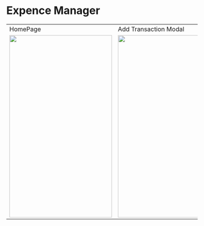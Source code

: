 # Expence Manager

<table>
  <tr>
    <td>HomePage</td>
     <td>Add Transaction Modal</td>
     <td>Transaction/Expences List</td>
  </tr>
  <tr>
    <td><img src="https://user-images.githubusercontent.com/66085432/116238711-5abdb780-a77f-11eb-82f6-a149eba6c50d.png" width=270 height=480></td>
    <td><img src="https://user-images.githubusercontent.com/66085432/116238716-5c877b00-a77f-11eb-810a-737975f768ac.png" width=270 height=480></td>
    <td><img src="https://user-images.githubusercontent.com/66085432/116238721-5e513e80-a77f-11eb-90c2-533503914c7d.png" width=270 height=480></td>
  </tr>
 </table>
